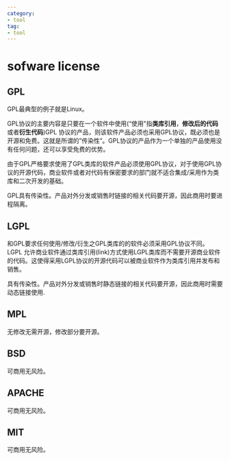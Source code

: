 ```yaml
---
category: 
- tool
tag:
- tool
---
```


# sofware license


## GPL

GPL最典型的例子就是Linux。

GPL协议的主要内容是只要在一个软件中使用(“使用"指**类库引用**，**修改后的代码**或者**衍生代码**)GPL 协议的产品，则该软件产品必须也采用GPL协议，既必须也是开源和免费。这就是所谓的”传染性”。GPL协议的产品作为一个单独的产品使用没有任何问题，还可以享受免费的优势。

由于GPL严格要求使用了GPL类库的软件产品必须使用GPL协议，对于使用GPL协议的开源代码，商业软件或者对代码有保密要求的部门就不适合集成/采用作为类库和二次开发的基础。

GPL具有传染性。产品对外分发或销售时链接的相关代码要开源，因此商用时要进程隔离。

## LGPL

和GPL要求任何使用/修改/衍生之GPL类库的的软件必须采用GPL协议不同。LGPL 允许商业软件通过类库引用(link)方式使用LGPL类库而不需要开源商业软件的代码。这使得采用LGPL协议的开源代码可以被商业软件作为类库引用并发布和销售。

具有传染性。产品对外分发或销售时静态链接的相关代码要开源，因此商用时需要动态链接使用.


## MPL

无修改无需开源，修改部分要开源。

## BSD

可商用无风险。


## APACHE

可商用无风险。


## MIT

可商用无风险。